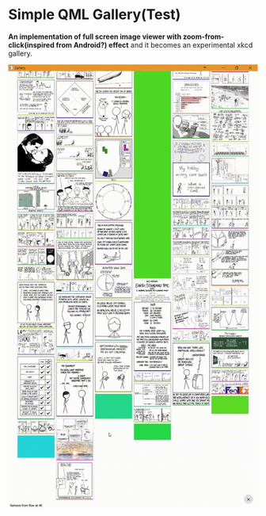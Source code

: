 ﻿Simple QML Gallery(Test)
====

**An implementation of full screen image viewer with zoom-from-click(inspired from Android?) effect** and it becomes an experimental xkcd gallery.

![](./sc.gif)